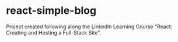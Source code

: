 # react-simple-blog
Project created following along the LinkedIn Learning Course "React: Creating and Hosting a Full-Stack Site".
